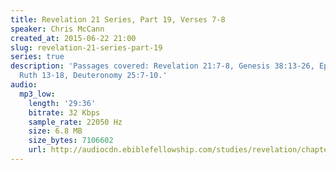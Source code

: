 ```yaml
---
title: Revelation 21 Series, Part 19, Verses 7-8
speaker: Chris McCann
created_at: 2015-06-22 21:00
slug: revelation-21-series-part-19
series: true
description: 'Passages covered: Revelation 21:7-8, Genesis 38:13-26, Ephesians 1:11-14,
  Ruth 13-18, Deuteronomy 25:7-10.'
audio:
  mp3_low:
    length: '29:36'
    bitrate: 32 Kbps
    sample_rate: 22050 Hz
    size: 6.8 MB
    size_bytes: 7106602
    url: http://audiocdn.ebiblefellowship.com/studies/revelation/chapter-21/2015.06.22_McCann_-_Revelation_21_Series_Part_19.mp3
---
```

